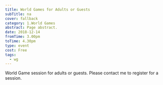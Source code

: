 ```yaml
---
title: World Games for Adults or Guests
subTitle: na
cover: fallback
category: 1.World Games
abstract: Page abstract.
date: 2018-12-14
fromTime: 3.00pm
toTime: 4.30pm
type: event
cost: Free
tags:
  - wg
---
```


World Game session for adults or guests. Please contact me to register for a session.

